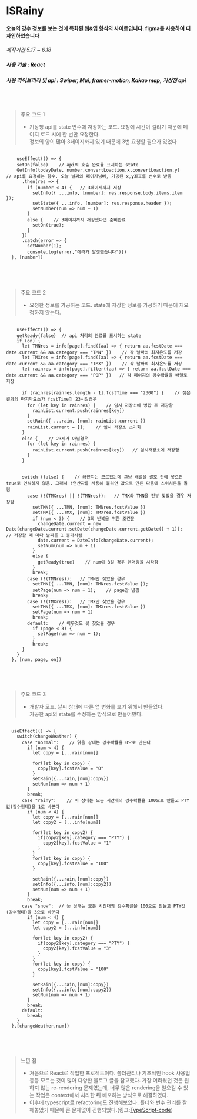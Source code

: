 ISRainy
========
#### 오늘의 강수 정보를 보는 것에 특화된 웹&앱 형식의 사이트입니다. figma를 사용하여 디자인하였습니다
*제작기간 5.17 ~ 6.18*

##### 사용 기술 : React
##### 사용 라이브러리 및 api : Swiper, Mui, framer-motion, Kakao map, 기상청 api
<br><br>
> 주요 코드 1
> * 기상청 api를 state 변수에 저장하는 코드. 요청에 시간이 걸리기 때문에 페이지 로드 시에 한 번만 요청한다.<br>정보의 양이 많아 3페이지까지 있기 때문에 3번 요청할 필요가 있었다
<pre>
  <code>
    useEffect(() => {
    setOn(false)    // api의 호출 완료를 표시하는 state
    GetInfo(todayDate, number,convertLoaction.x,convertLoaction.y)    // api를 요청하는 함수. 오늘 날짜와 페이지넘버, 가공된 x,y좌표를 변수로 받음
      .then(res => {
        if (number < 4) {   // 3페이지까지 저장
          setInfo({ ...info, [number]: res.response.body.items.item });
          setState({ ...info, [number]: res.response.header });
          setNumber(num => num + 1)
        }
        else {    // 3페이지까지 저장했다면 준비완료
          setOn(true);
        }
      })
      .catch(error => {
        setNumber(1);
        console.log(error,"에러가 발생했습니다")})
  }, [number])
  </code>  
</pre> 
<br><br>
> 주요 코드 2
> * 요청한 정보를 가공하는 코드. state에 저장한 정보를 가공하기 때문에 재요청하지 않는다.
<pre>
  <code>
    useEffect(() => {
    getReady(false)  // api 처리의 완료를 표시하는 state
    if (on) {
      let TMNres = info[page].find((aa) => { return aa.fcstDate === date.current && aa.category === "TMN" })    // 각 날짜의 최저온도를 저장
      let TMXres = info[page].find((aa) => { return aa.fcstDate === date.current && aa.category === "TMX" })    // 각 날짜의 최저온도를 저장
      let rainres = info[page].filter((aa) => { return aa.fcstDate === date.current && aa.category === "POP" })   // 각 페이지의 강수확률을 배열로 저장

      if (rainres[rainres.length - 1].fcstTime === "2300") {    // 찾은 결과의 마지막요소가 fcstTime이 23시일경우
        for (let key in rainres) {    // 임시 저장소에 병합 후 저장함
          rainList.current.push(rainres[key])
        }
        setRain({ ...rain, [num]: rainList.current })
        rainList.current = [];    // 임시 저장소 초기화
      }
      else {    // 23시가 아닐경우
        for (let key in rainres) {
          rainList.current.push(rainres[key])   // 임시저장소에 저장함
        }
      }


      switch (false) {    // 왜인지는 모르겠는데 그냥 배열을 괄호 안에 넣으면 true로 인식하지 않음. 그래서 !연산자를 사용해 불리언 값으로 만든 다음에 스위치문을 돌림
        case (!(TMXres) || !(TMNres)):   // TMX와 TMN을 전부 찾았을 경우 저장함
          setTMN({ ...TMN, [num]: TMNres.fcstValue })   
          setTMX({ ...TMX, [num]: TMXres.fcstValue })
          if (num < 3) {    // 3회 반복을 위한 조건문
            changeDate.current = new Date(changeDate.current.setDate(changeDate.current.getDate() + 1));    // 저장할 때 마다 날짜를 1 증가시킴
            date.current = DateInfo(changeDate.current);
            setNum(num => num + 1)
          }
          else {
            getReady(true)    // num이 3일 경우 렌더링을 시작함
          }
          break;
        case (!(TMNres)):   // TMN만 찾았을 경우
          setTMN({ ...TMN, [num]: TMNres.fcstValue });
          setPage(num => num + 1);    // page만 넘김
          break;
        case (!(TMXres)):   // TMX만 찾았을 경우
          setTMN({ ...TMX, [num]: TMXres.fcstValue })
          setPage(num => num + 1)
          break;
        default:    // 아무것도 못 찾았을 경우
          if (page < 3) {
            setPage(num => num + 1);
          }
          break;
      }
    }
  }, [num, page, on])
  </code>
</pre>
<br><br>
> 주요 코드 3
> * 개발자 모드. 날씨 상태에 따른 앱 변화를 보기 위해서 만들었다.<br>가공한 api의 state를 수정하는 방식으로 만들어봤다.
<pre>
  <code>
  useEffect(() => {
    switch(changeWeather) {
      case "normal":    // 맑음 상태는 강수확률을 0으로 만든다
        if (num < 4) {
          let copy = [...rain[num]]
          
          for(let key in copy) {
            copy[key].fcstValue = "0"
          }
          setRain({...rain,[num]:copy})
          setNum(num => num + 1)          
        }
        break;
      case "rainy":    // 비 상태는 모든 시간대의 강수확률을 100으로 만들고 PTY값(강수형태)을 1로 바꾼다
        if (num < 4) {
          let copy = [...rain[num]]
          let copy2 = [...info[num]]

          for(let key in copy2) {
            if(copy2[key].category === "PTY") {
              copy2[key].fcstValue = "1"
            }
          }
          for(let key in copy) {
            copy[key].fcstValue = "100"
          }

          setRain({...rain,[num]:copy})
          setInfo({...info,[num]:copy2})
          setNum(num => num + 1)          
        }
        break;
      case "snow":  // 눈 상태는 모든 시간대의 강수확률을 100으로 만들고 PTY값(강수형태)을 3으로 바꾼다
        if (num < 4) {
          let copy = [...rain[num]]
          let copy2 = [...info[num]]

          for(let key in copy2) {
            if(copy2[key].category === "PTY") {
              copy2[key].fcstValue = "3"
            }
          }
          for(let key in copy) {
            copy[key].fcstValue = "100"
          }
          
          setRain({...rain,[num]:copy})
          setInfo({...info,[num]:copy2})
          setNum(num => num + 1)          
        }
        break;
      default:
        break;
    }
  },[changeWeather,num])
  </code>
</pre>
<br><br>
>느낀 점
> * 처음으로 React로 작업한 프로젝트이다. 폴더관리나 기초적인 hook 사용법 등등 모르는 것이 많아 다양한 블로그 글을 참고했다. 가장 어려웠던 것은 원하지 않는 re-rendering 문제였는데, 너무 많은 rendering을 일으킬 수 있는 작업은 context에서 처리한 뒤 배포하는 방식으로 해결하였다.
> * 이후에 typescript로 refactoring도 진행해보았다. 폴더와 변수 관리를 잘 해놓았기 때문에 큰 문제없이 진행되었다.(링크:[TypeScript-code](https://github.com/ysm3471/weather-ts "TypeScript"))
